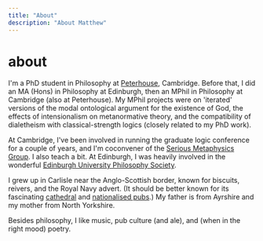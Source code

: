 ```yaml
---
title: "About"
description: "About Matthew"
---
```


# about

I'm a PhD student in Philosophy at [Peterhouse](https://www.pet.cam.ac.uk/), Cambridge. Before that, I did an MA (Hons) in Philosophy at Edinburgh, then an MPhil in Philosophy at Cambridge (also at Peterhouse). My MPhil projects were on 'iterated' versions of the modal ontological argument for the existence of God, the effects of intensionalism on metanormative theory, and the compatibility of dialetheism with classical-strength logics (closely related to my PhD work).

At Cambridge, I've been involved in running the graduate logic conference for a couple of years, and I'm coconvener of the [Serious Metaphysics Group](https://www.phil.cam.ac.uk/seminars-phil/SMG). I also teach a bit. At Edinburgh, I was heavily involved in the wonderful [Edinburgh University Philosophy Society](https://www.euphilsoc.com/).

I grew up in Carlisle near the Anglo-Scottish border, known for biscuits, reivers, and the Royal Navy advert. (It should be better known for its fascinating [cathedral](https://carlislecathedral.org.uk/history/) and [nationalised pubs](https://thestatemanagementstory.org/).) My father is from Ayrshire and my mother from North Yorkshire.

Besides philosophy, I like music, pub culture (and ale), and (when in the right mood) poetry.